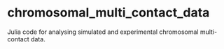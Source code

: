 # chromosomal_multi_contact_data
 Julia code for analysing simulated and experimental chromosomal multi-contact data. 
